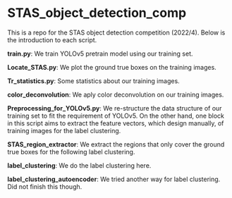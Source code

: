 # STAS_object_detection_comp
This is a repo for the STAS object detection competition (2022/4). Below is the introduction to each script.

**train.py**: We train YOLOv5 pretrain model using our training set. 

**Locate_STAS.py**: We plot the ground true boxes on the training images. 

**Tr_statistics.py**: Some statistics about our training images. 

**color_deconvolution**: We aply color deconvolution on our training images. 

**Preprocessing_for_YOLOv5.py**: We re-structure the data structure of our training set to fit the requirement of YOLOv5. On the other hand, one block in this script aims to extract the feature vectors, which design manually, of training images for the label clustering. 

**STAS_region_extractor**: We extract the regions that only cover the ground true boxes for the following label clustering. 

**label_clustering**: We do the label clustering here. 

**label_clustering_autoencoder**: We tried another way for label clustering. Did not finish this though.




